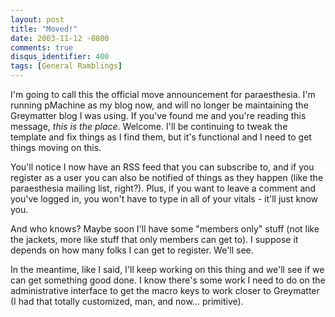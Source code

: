 ```yaml
---
layout: post
title: "Moved!"
date: 2003-11-12 -0800
comments: true
disqus_identifier: 400
tags: [General Ramblings]
---
```

I'm going to call this the official move announcement for paraesthesia.
I'm running pMachine as my blog now, and will no longer be maintaining
the Greymatter blog I was using. If you've found me and you're reading
this message, *this is the place*. Welcome. I'll be continuing to tweak
the template and fix things as I find them, but it's functional and I
need to get things moving on this.
 
 You'll notice I now have an RSS feed that you can subscribe to, and if
you register as a user you can also be notified of things as they happen
(like the paraesthesia mailing list, right?). Plus, if you want to leave
a comment and you've logged in, you won't have to type in all of your
vitals - it'll just know you.
 
 And who knows? Maybe soon I'll have some "members only" stuff (not like
the jackets, more like stuff that only members can get to). I suppose it
depends on how many folks I can get to register. We'll see.
 
 In the meantime, like I said, I'll keep working on this thing and we'll
see if we can get something good done. I know there's some work I need
to do on the administrative interface to get the macro keys to work
closer to Greymatter (I had that totally customized, man, and now...
primitive).
